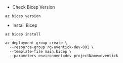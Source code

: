 - Check Bicep Version
```
az bicep version
```

- Install Bicep
```
az bicep install
```


```
az deployment group create \
  --resource-group rg-eventick-dev-001 \
  --template-file main.bicep \
  --parameters environment=dev projectName=eventick 
```